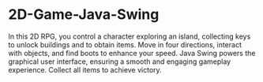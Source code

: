# 2D-Game-Java-Swing
In this 2D RPG, you control a character exploring an island, collecting keys to unlock buildings and to obtain items. Move in four directions, interact with objects, and find boots to enhance your speed. Java Swing powers the graphical user interface, ensuring a smooth and engaging gameplay experience. Collect all items to achieve victory.
